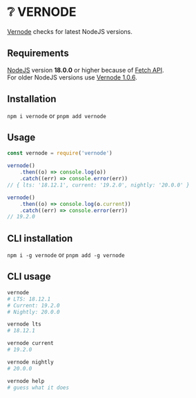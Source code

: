 # ❔ VERNODE

[Vernode](https://www.npmjs.com/package/vernode) checks for latest NodeJS versions.

## Requirements
[NodeJS](https://nodejs.org/en/download) version **18.0.0** or higher because of [Fetch API](https://developer.mozilla.org/en-US/docs/Web/API/Fetch_API).  
For older NodeJS versions use [Vernode 1.0.6](https://www.npmjs.com/package/vernode/v/1.0.6).

## Installation
`npm i vernode` or `pnpm add vernode`

## Usage
````js
const vernode = require('vernode')

vernode()
    .then((o) => console.log(o))
    .catch((err) => console.error(err))
// { lts: '18.12.1', current: '19.2.0', nightly: '20.0.0' }

vernode()
    .then((o) => console.log(o.current))
    .catch((err) => console.error(err))
// 19.2.0
````

## CLI installation
`npm i -g vernode` or `pnpm add -g vernode`

## CLI usage

````bash
vernode
# LTS: 18.12.1
# Current: 19.2.0
# Nightly: 20.0.0

vernode lts
# 18.12.1

vernode current
# 19.2.0

vernode nightly
# 20.0.0

vernode help
# guess what it does
````
